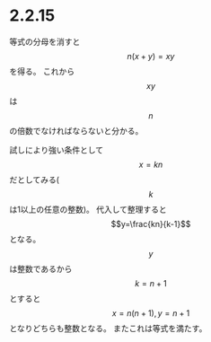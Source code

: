 # 2.2.15

等式の分母を消すと$$n(x+y) = xy$$を得る。
これから$$xy$$は$$n$$の倍数でなければならないと分かる。

試しにより強い条件として$$x=kn$$だとしてみる($$k$$は1以上の任意の整数)。
代入して整理すると$$y=\frac{kn}{k-1}$$となる。
$$y$$は整数であるから$$k=n+1$$とすると$$x=n(n+1), y=n+1$$となりどちらも整数となる。
またこれは等式を満たす。